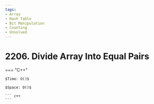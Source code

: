 ```yaml
---
tags:
- Array
- Hash Table
- Bit Manipulation
- Counting
- Unsolved
---
```



# 2206. Divide Array Into Equal Pairs

=== "C++"

    $Time: O()$

    $Space: O()$

    ``` c++
    ```